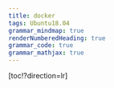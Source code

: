 ```yaml
---
title: docker
tags: Ubuntu18.04
grammar_mindmap: true
renderNumberedHeading: true
grammar_code: true
grammar_mathjax: true
---
```



[toc!?direction=lr]
